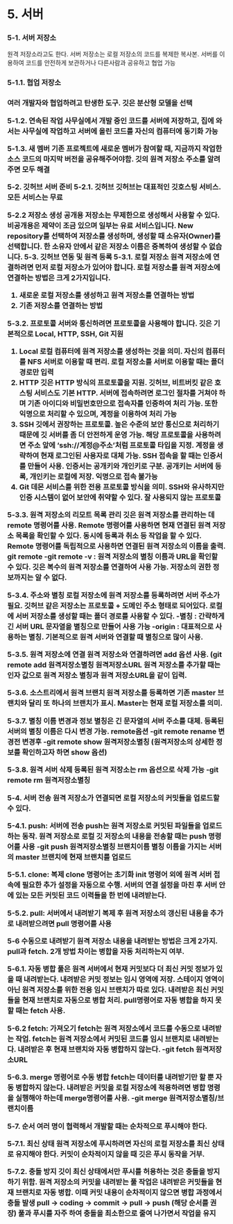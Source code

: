<h1>5. 서버</h1>
<h3>5-1. 서버 저장소</h3>
원격 저장소라고도 한다. 서버 저장소는 로컬 저장소의 코드를 복제한 복사본.
서버를 이용하여 코드를 안전하게 보관하거나 다른사람과 공유하고 협업 가능

<h3>5-1.1. 협업 저장소<h3>
여러 개발자와 협업하려고 탄생한 도구.
깃은 분산형 모델을 선택

5-1.2. 연속된 작업
사무실에서 개발 중인 코드를 서버에 저장하고, 집에 와서는 사무실에 작업하고 서버에 올린 코드를 자신의 컴퓨터에 동기화 가능

5-1.3. 새 멤버
기존 프로젝트에 새로운 멤버가 참여할 때, 지금까지 작업한 소스 코드의 마지막 버전을 공유해주어야함.
깃의 원격 저장소 주소를 알려 주면 모두 해결

5-2. 깃허브 서버 준비
5-2.1. 깃허브
깃허브는 대표적인 깃호스팅 서비스. 모든 서비스는 무료

5-2.2 저장소 생성
공개용 저장소는 무제한으로 생성해서 사용할 수 있다. 비공개용은 제약이 조금 있으며 일부는 유료 서비스입니다.
New repository를 선택하여 저장소를 생성하며, 생성할 때 소유자(Owner)를 선택합니다. 한 소유자 안에서 같은 저장소 이름은 중복하여 생성할 수 없습니다.
5-3. 깃허브 연동 및 원격 등록
5-3.1. 로컬 저장소
원격 저장소에 연결하려면 먼저 로컬 저장소가 있어야 합니다. 로컬 저장소를 원격 저장소에 연결하는 방법은 크게 2가지입니다.
1)	새로운 로컬 저장소를 생성하고 원격 저장소를 연결하는 방법
2)	기존 저장소를 연결하는 방법

5-3.2. 프로토콜
서버와 통신하려면 프로토콜을 사용해야 합니다. 깃은 기본적으로 Local, HTTP, SSH, Git 지원
1)	Local
로컬 컴퓨터에 원격 저장소를 생성하는 것을 의미. 자신의 컴퓨터를 NFS 서버로 이용할 때 편리. 로컬 저장소를 서버로 이용할 때는 폴더 경로만 입력
2)	HTTP
깃은 HTTP 방식의 프로토콜을 지원. 깃허브, 비트버킷 같은 호스팅 서비스도 기본 HTTP.
서버에 접속하려면 로그인 절차를 거쳐야 하며 기존 아이디와 비밀번호만으로 접속자를 인증하여 처리 가능. 또한 익명으로 처리할 수 있으며, 계정을 이용하여 처리 가능
3)	SSH
깃에서 권장하는 프로토콜. 높은 수준의 보안 통신으로 처리하기 때문에 깃 서버를 좀 더 안전하게 운영 가능. 해당 프로토콜을 사용하려면 주소 앞에 ‘ssh://계정@주소’처럼 프로토콜 타입을 지정. 계정을 생략하여 현재 로그인된 사용자로 대체 가능. SSH 접속을 할 때는 인증서를 만들어 사용. 인증서는 공개키와 개인키로 구분. 공개키는 서버에 등록, 개인키는 로컬에 저장. 익명으로 접속 불가능
4)	Git
데몬 서비스를 위한 전용 프로토콜 방식을 의미. SSH와 유사하지만 인증 시스템이 없어 보안에 취약할 수 있다. 잘 사용되지 않는 프로토콜



5-3.3. 원격 저장소의 리모트 목록 관리
깃은 원격 저장소를 관리하는 데 remote 명령어를 사용. Remote 명령어를 사용하면 현재 연결된 원격 저장소 목록을 확인할 수 있다. 동시에 등록과 취소 등 작업을 할 수 있다.
Remote 명령어를 독립적으로 사용하면 연결된 원격 저장소의 이름을 출력.
git remote
-git remote -v : 원격 저장소의 별칭 이름과 URL을 확인할 수 있다.
깃은 복수의 원격 저장소를 연결하여 사용 가능. 저장소의 권한 정보까지는 알 수 없다.

5-3.4. 주소와 별칭
로컬 저장소에 원격 저장소를 등록하려면 서버 주소가 필요. 깃허브 같은 저장소는 프로토콜 + 도메인 주소 형태로 되어있다. 로컬에 서버 저장소를 생성할 때는 폴더 경로를 사용할 수 있다.
-별칭 : 간략하게 긴 서버 URL 문자열을 별칭으로 만들어 사용 가능
-origin : 대표적으로 사용하는 별칭. 기본적으로 원격 서버와 연결할 때 별칭으로 많이 사용.

5-3.5. 원격 저장소에 연결
원격 저장소와 연결하려면 add 옵션 사용. (git remote add 원격저장소별칭 원격저장소URL
원격 저장소를 추가할 때는 인자 값으로 원격 저장소 별칭과 원격 저장소URL을 같이 입력.

5-3.6. 소스트리에서 원격 브랜치
원격 저장소를 등록하면 기존 master 브랜치와 달리 또 하나의 브랜치가 표시. Master는 현재 로컬 저장소를 의미.

5-3.7. 별칭 이름 변경과 정보
별칭은 긴 문자열의 서버 주소를 대체. 등록된 서버의 별칭 이름은 다시 변경 가능. remote옵션 
-git remote rename 변경전 변경후
-git remote show 원격저장소별칭 (원격저장소의 상세한 정보를 확인하고자 하면 show 옵션)

5-3.8. 원격 서버 삭제
등록된 원격 저장소는 rm 옵션으로 삭제 가능
-git remote rm 원격저장소별칭

5-4. 서버 전송
원격 저장소가 연결되면 로컬 저장소의 커밋들을 업로드할 수 있다.

5-4.1. push: 서버에 전송
push는 원격 저장소로 커밋된 파일들을 업로드하는 동작.
원격 저장소로 로컬 깃 저장소의 내용을 전송할 때는 push 명령어를 사용
-git push 원격저장소별칭 브랜치이름
별칭 이름을 가지는 서버의 master 브랜치에 현재 브랜치를 업로드

5-5.1. clone: 복제
clone 명령어는 초기화 init 명령어 외에 원격 서버 접속에 필요한 추가 설정을 자동으로 수행.
서버의 연결 설정을 마친 후 서버 안에 있는 모든 커밋된 코드 이력들을 한 번에 내려받는다.

5-5.2. pull: 서버에서 내려받기
복제 후 원격 저장소의 갱신된 내용을 추가로 내려받으려면 pull 명령어를 사용

5-6 수동으로 내려받기
원격 저장소 내용을 내려받는 방법은 크게 2가지. pull과 fetch. 2개 방법 차이는 병합을 자동 처리하는지 여부.


5-6.1. 자동 병합
풀은 원격 서버에서 현재 커밋보다 더 최신 커밋 정보가 있을 때 내려받는다.
내려받은 커밋 정보는 임시 영역에 저장. 스테이지 영역이 아닌 원격 저장소를 위한 전용 임시 브랜치가 따로 있다. 내려받은 최신 커밋들을 현재 브랜치로 자동으로 병합 처리.
pull명령어로 자동 병합을 하지 못할 때는 fetch 사용.

5-6.2 fetch: 가져오기
fetch는 원격 저장소에서 코드를 수동으로 내려받는 작업. fetch는 원격 저장소에서 커밋된 코드를 임시 브랜치로 내려받는다. 내려받은 후 현재 브랜치와 자동 병합하지 않는다.
-git fetch 원격저장소URL

5-6.3. merge 명령어로 수동 병합
fetch는 데이터를 내려받기만 할 뿐 자동 병합하지 않는다. 내려받은 커밋을 로컬 저장소에 적용하려면 병합 명령을 실행해야 하는데 merge명령어를 사용.
-git merge 원격저장소별칭/브랜치이름

5-7. 순서
여러 명이 협력해서 개발할 때는 순차적으로 푸시해야 한다.

5-7.1. 최신 상태
원격 저장소에 푸시하려면 자신의 로컬 저장소를 최신 상태로 유지해야 한다.
커밋이 순차적이지 않을 때 깃은 푸시 동작을 거부.

5-7.2. 충돌 방지
깃이 최신 상태에서만 푸시를 허용하는 것은 충돌을 방지하기 위함. 원격 저장소의 커밋을 내려받는 풀 작업은 내려받은 커밋들을 현재 브랜치로 자동 병합. 이때 커밋 내용이 순차적이지 않으면 병합 과정에서 충돌 발생
pull -> coding -> commit -> pull -> push (해당 순서를 권장)
풀과 푸시를 자주 하여 충돌을 최소한으로 줄여 나가면서 작업을 유지
